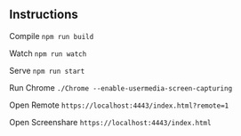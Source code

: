 ## Instructions

Compile
`npm run build`

Watch
`npm run watch`

Serve
`npm run start`

Run Chrome
`./Chrome --enable-usermedia-screen-capturing`

Open Remote
`https://localhost:4443/index.html?remote=1`

Open Screenshare
`https://localhost:4443/index.html`